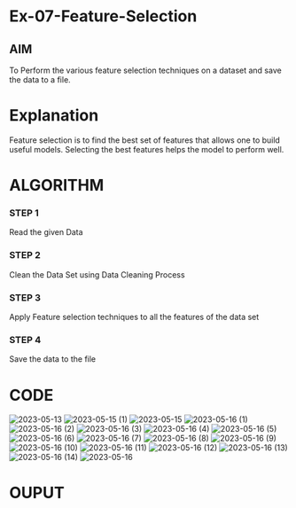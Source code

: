 # Ex-07-Feature-Selection
## AIM
To Perform the various feature selection techniques on a dataset and save the data to a file. 

# Explanation
Feature selection is to find the best set of features that allows one to build useful models.
Selecting the best features helps the model to perform well. 

# ALGORITHM
### STEP 1
Read the given Data
### STEP 2
Clean the Data Set using Data Cleaning Process
### STEP 3
Apply Feature selection techniques to all the features of the data set
### STEP 4
Save the data to the file


# CODE
![2023-05-13](https://github.com/Naveensan123/Ex-07-Feature-Selection/assets/95761973/506f5ca2-d9f5-4fb7-bd85-27adb40637c0)
![2023-05-15 (1)](https://github.com/Naveensan123/Ex-07-Feature-Selection/assets/95761973/a86a0fde-050e-4de7-943b-d607ad9fe613)
![2023-05-15](https://github.com/Naveensan123/Ex-07-Feature-Selection/assets/95761973/4c731bd9-b718-43d6-8a71-b4ff8ba488b3)
![2023-05-16 (1)](https://github.com/Naveensan123/Ex-07-Feature-Selection/assets/95761973/ac8233d8-b2fd-4b82-aa2d-fa495207c0d4)
![2023-05-16 (2)](https://github.com/Naveensan123/Ex-07-Feature-Selection/assets/95761973/7ad55883-c644-4a39-b007-4bf7ddcbc306)
![2023-05-16 (3)](https://github.com/Naveensan123/Ex-07-Feature-Selection/assets/95761973/e0bcbf42-6be9-4943-830a-0742c399e903)
![2023-05-16 (4)](https://github.com/Naveensan123/Ex-07-Feature-Selection/assets/95761973/5bbfc1eb-a3a5-4ec1-9db6-c1f4cdbd0487)
![2023-05-16 (5)](https://github.com/Naveensan123/Ex-07-Feature-Selection/assets/95761973/4060f4af-1e04-4cf4-9483-b036edff1771)
![2023-05-16 (6)](https://github.com/Naveensan123/Ex-07-Feature-Selection/assets/95761973/f115db1d-96a1-4f74-a128-c49922343e55)
![2023-05-16 (7)](https://github.com/Naveensan123/Ex-07-Feature-Selection/assets/95761973/a048dcfb-a83d-4c50-8b2a-99a573b14284)
![2023-05-16 (8)](https://github.com/Naveensan123/Ex-07-Feature-Selection/assets/95761973/08f5b10b-b964-40de-9542-44a2e50fd19c)
![2023-05-16 (9)](https://github.com/Naveensan123/Ex-07-Feature-Selection/assets/95761973/fdb9ce05-94fb-45b1-9f42-136e4988a42d)
![2023-05-16 (10)](https://github.com/Naveensan123/Ex-07-Feature-Selection/assets/95761973/fac50891-9623-4efd-8ced-0d9e51965e94)
![2023-05-16 (11)](https://github.com/Naveensan123/Ex-07-Feature-Selection/assets/95761973/3f0a58b5-f8d9-4922-b185-23b711807e3e)
![2023-05-16 (12)](https://github.com/Naveensan123/Ex-07-Feature-Selection/assets/95761973/ebfdb701-9b05-4340-b537-3511bfa460eb)
![2023-05-16 (13)](https://github.com/Naveensan123/Ex-07-Feature-Selection/assets/95761973/3169be7c-7b26-4d83-9db7-52bef77ef369)
![2023-05-16 (14)](https://github.com/Naveensan123/Ex-07-Feature-Selection/assets/95761973/84f97f02-19f8-41c3-9173-2f66248d221d)
![2023-05-16](https://github.com/Naveensan123/Ex-07-Feature-Selection/assets/95761973/4daae506-1b1f-4a62-956d-02fd90d26773)

# OUPUT
